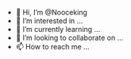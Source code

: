 - 👋 Hi, I’m @Nooceking
- 👀 I’m interested in ...
- 🌱 I’m currently learning ...
- 💞️ I’m looking to collaborate on ...
- 📫 How to reach me ...

<!---
Nooceking/Nooceking is a ✨ special ✨ repository because its `README.md` (this file) appears on your GitHub profile.
You can click the Preview link to take a look at your changes.
--->

